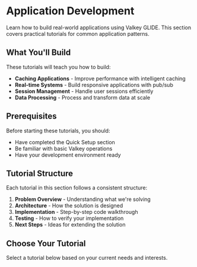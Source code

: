 # Application Development

Learn how to build real-world applications using Valkey GLIDE. This section covers practical tutorials for common application patterns.

## What You'll Build

These tutorials will teach you how to build:

- **Caching Applications** - Improve performance with intelligent caching
- **Real-time Systems** - Build responsive applications with pub/sub
- **Session Management** - Handle user sessions efficiently
- **Data Processing** - Process and transform data at scale

## Prerequisites

Before starting these tutorials, you should:

- Have completed the Quick Setup section
- Be familiar with basic Valkey operations
- Have your development environment ready

## Tutorial Structure

Each tutorial in this section follows a consistent structure:

1. **Problem Overview** - Understanding what we're solving
2. **Architecture** - How the solution is designed
3. **Implementation** - Step-by-step code walkthrough
4. **Testing** - How to verify your implementation
5. **Next Steps** - Ideas for extending the solution

## Choose Your Tutorial

Select a tutorial below based on your current needs and interests.
